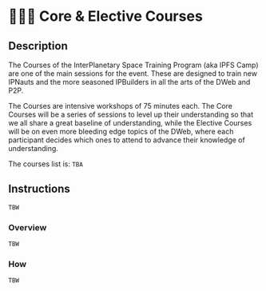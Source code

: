 # 👩🏽‍🏫 Core & Elective Courses

## Description

The Courses of the InterPlanetary Space Training Program (aka IPFS Camp) are one of the main sessions for the event. These are designed to train new IPNauts and the more seasoned IPBuilders in all the arts of the DWeb and P2P.

The Courses are intensive workshops of 75 minutes each. The Core Courses will be a series of sessions to level up their understanding so that we all share a great baseline of understanding, while the Elective Courses will be on even more bleeding edge topics of the DWeb, where each participant decides which ones to attend to advance their knowledge of understanding.

The courses list is: `TBA`

## Instructions

`TBW`

### Overview

`TBW`

### How

`TBW`
